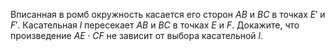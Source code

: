 Вписанная в ромб окружность касается его сторон $AB$ и $BC$ в точках $E'$ и 
$F'$. Касательная $l$ пересекает $AB$ и $BC$ в точках $E$ и $F$. Докажите, что 
произведение $AE\cdot CF$ не зависит от выбора касательной $l$.